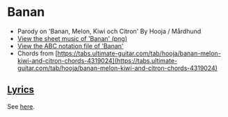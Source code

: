 # Banan

 * Parody on 'Banan, Melon, Kiwi och Citron' By Hooja / Mårdhund
 * [View the sheet music of 'Banan' (png)](xx_banan.png)
 * [View the ABC notation file of 'Banan'](xx_banan.abc)
 * Chords from [https://tabs.ultimate-guitar.com/tab/hooja/banan-melon-kiwi-and-citron-chords-4319024](https://tabs.ultimate-guitar.com/tab/hooja/banan-melon-kiwi-and-citron-chords-4319024)

## [Lyrics](xx_banan.txt)

See [here](xx_banan.txt).
